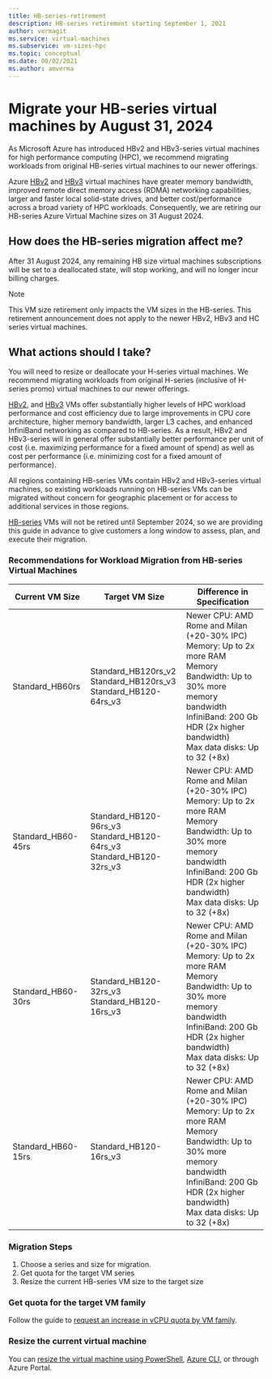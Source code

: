 ```yaml
---
title: HB-series-retirement
description: HB-series retirement starting September 1, 2021
author: vermagit
ms.service: virtual-machines
ms.subservice: vm-sizes-hpc
ms.topic: conceptual
ms.date: 08/02/2021
ms.author: amverma
---
```


# Migrate your HB-series virtual machines by August 31, 2024
As Microsoft Azure has introduced HBv2 and HBv3-series virtual machines for high performance computing (HPC), we recommend migrating workloads from original HB-series virtual machines to our newer offerings.  

Azure [HBv2](hbv2-series.md) and [HBv3](hbv3-series.md) virtual machines have greater memory bandwidth, improved remote direct memory access (RDMA) networking capabilities, larger and faster local solid-state drives, and better cost/performance across a broad variety of HPC workloads. Consequently, we are retiring our HB-series Azure Virtual Machine sizes on 31 August 2024.

## How does the HB-series migration affect me?  

After 31 August 2024, any remaining HB size virtual machines subscriptions will be set to a deallocated state, will stop working, and will no longer incur billing charges.  
> [!NOTE]
> This VM size retirement only impacts the VM sizes in the HB-series. This retirement announcement does not apply to the newer HBv2, HBv3 and HC series virtual machines. 

## What actions should I take?  

You will need to resize or deallocate your H-series virtual machines. We recommend migrating workloads from original H-series (inclusive of H-series promo) virtual machines to our newer offerings.

[HBv2](hbv2-series.md), and [HBv3](hbv3-series.md) VMs offer substantially higher levels of HPC workload performance and cost efficiency due to large improvements in CPU core architecture, higher memory bandwidth, larger L3 caches, and enhanced InfiniBand networking as compared to HB-series. As a result, HBv2 and HBv3-series will in general offer substantially better performance per unit of cost (i.e. maximizing performance for a fixed amount of spend) as well as cost per performance (i.e. minimizing cost for a fixed amount of performance).

All regions containing HB-series VMs contain HBv2 and HBv3-series virtual machines, so existing workloads running on HB-series VMs can be migrated without concern for geographic placement or for access to additional services in those regions. 

[HB-series](hb-series.md) VMs will not be retired until September 2024, so we are providing this guide in advance to give customers a long window to assess, plan, and execute their migration. 

### Recommendations for Workload Migration from HB-series Virtual Machines 

| Current VM Size | Target VM Size | Difference in Specification  |
|---|---|---|
|Standard_HB60rs |Standard_HB120rs_v2 <br> Standard_HB120rs_v3 <br> Standard_HB120-64rs_v3 |Newer CPU: AMD Rome and MiIan (+20-30% IPC) <br> Memory: Up to 2x more RAM  <br> Memory Bandwidth: Up to 30% more memory bandwidth <br> InfiniBand: 200 Gb HDR (2x higher bandwidth) <br> Max data disks: Up to 32 (+8x) |
|Standard_HB60-45rs |Standard_HB120-96rs_v3 <br> Standard_HB120-64rs_v3 <br> Standard_HB120-32rs_v3 |Newer CPU: AMD Rome and MiIan (+20-30% IPC) <br> Memory: Up to 2x more RAM  <br>  Memory Bandwidth: Up to 30% more memory bandwidth <br> InfiniBand: 200 Gb HDR (2x higher bandwidth) <br> Max data disks: Up to 32 (+8x) |
|Standard_HB60-30rs |Standard_HB120-32rs_v3 <br> Standard_HB120-16rs_v3 |Newer CPU: AMD Rome and MiIan (+20-30% IPC) <br> Memory: Up to 2x more RAM <br> Memory Bandwidth: Up to 30% more memory bandwidth <br> InfiniBand: 200 Gb HDR (2x higher bandwidth) <br> Max data disks: Up to 32 (+8x) |
|Standard_HB60-15rs |Standard_HB120-16rs_v3 |Newer CPU: AMD Rome and MiIan (+20-30% IPC) <br> Memory: Up to 2x more RAM <br> Memory Bandwidth: Up to 30% more memory bandwidth <br> InfiniBand: 200 Gb HDR (2x higher bandwidth) <br> Max data disks: Up to 32 (+8x) |


### Migration Steps 
1. Choose a series and size for migration. 
2. Get quota for the target VM series 
3. Resize the current HB-series VM size to the target size 


### Get quota for the target VM family 

Follow the guide to [request an increase in vCPU quota by VM family](../azure-portal/supportability/per-vm-quota-requests.md).


### Resize the current virtual machine
You can [resize the virtual machine using PowerShell](./windows/resize-vm.md), [Azure CLI](./linux/change-vm-size.md), or through Azure Portal.
